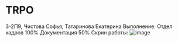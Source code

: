 # TRPO
3-2П9, Чистова Софья, Татаринова Екатерина
Выполнение:
Отдел кадров 100%
Документация 50%
Скрин работы:
![image](https://user-images.githubusercontent.com/98177458/208192924-95845b0a-2c64-4b84-b586-237bdcb714e1.png)
